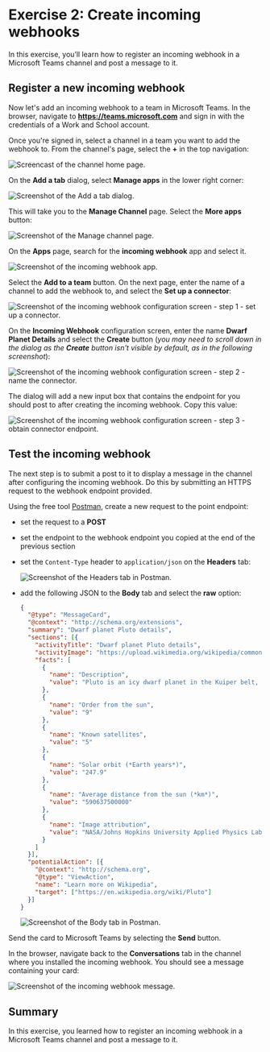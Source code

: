 # Exercise 2: Create incoming webhooks

In this exercise, you’ll learn how to register an incoming webhook in a Microsoft Teams channel and post a message to it.

## Register a new incoming webhook

Now let's add an incoming webhook to a team in Microsoft Teams. In the browser, navigate to **https://teams.microsoft.com** and sign in with the credentials of a Work and School account.

Once you're signed in, select a channel in a team you want to add the webhook to. From the channel's page, select the **+** in the top navigation:

![Screencast of the channel home page.](../../Linked_Image_Files/4-Teams/webhooks-connectors/05-test-01.png)

On the **Add a tab** dialog, select **Manage apps** in the lower right corner:

![Screenshot of the Add a tab dialog.](../../Linked_Image_Files/4-Teams/webhooks-connectors/03-test-03.png)

This will take you to the **Manage Channel** page. Select the **More apps** button:

![Screenshot of the Manage channel page.](../../Linked_Image_Files/4-Teams/webhooks-connectors/05-test-02.png)

On the **Apps** page, search for the **incoming webhook** app and select it.

![Screenshot of the incoming webhook app.](../../Linked_Image_Files/4-Teams/webhooks-connectors/05-test-03.png)

Select the **Add to a team** button. On the next page, enter the name of a channel to add the webhook to, and select the **Set up a connector**:

![Screenshot of the incoming webhook configuration screen - step 1 - set up a connector.](../../Linked_Image_Files/4-Teams/webhooks-connectors/05-test-04.png)

On the **Incoming Webhook** configuration screen, enter the name **Dwarf Planet Details** and select the **Create** button (*you may need to scroll down in the dialog as the **Create** button isn't visible by default, as in the following screenshot*):

![Screenshot of the incoming webhook configuration screen - step 2 - name the connector.](../../Linked_Image_Files/4-Teams/webhooks-connectors/05-test-05.png)

The dialog will add a new input box that contains the endpoint for you should post to after creating the incoming webhook. Copy this value:

![Screenshot of the incoming webhook configuration screen - step 3 - obtain connector endpoint.](../../Linked_Image_Files/4-Teams/webhooks-connectors/05-test-06.png)

## Test the incoming webhook

The next step is to submit a post to it to display a message in the channel after configuring the incoming webhook. Do this by submitting an HTTPS request to the webhook endpoint provided.

Using the free tool [Postman](https://www.postman.com/), create a new request to the point endpoint:

- set the request to a **POST**
- set the endpoint to the webhook endpoint you copied at the end of the previous section
- set the `Content-Type` header to `application/json` on the **Headers** tab:

    ![Screenshot of the Headers tab in Postman.](../../Linked_Image_Files/4-Teams/webhooks-connectors/05-test-07.png)

- add the following JSON to the **Body** tab and select the **raw** option:

    ```json
    {
      "@type": "MessageCard",
      "@context": "http://schema.org/extensions",
      "summary": "Dwarf planet Pluto details",
      "sections": [{
        "activityTitle": "Dwarf planet Pluto details",
        "activityImage": "https://upload.wikimedia.org/wikipedia/commons/e/ef/Pluto_in_True_Color_-_High-Res.jpg",
        "facts": [
          {
            "name": "Description",
            "value": "Pluto is an icy dwarf planet in the Kuiper belt, a ring of bodies beyond the orbit of Neptune. It was the first Kuiper belt object to be discovered and is the largest known dwarf planet. Pluto was discovered by Clyde Tombaugh in 1930 as the ninth planet from the Sun. After 1992, its status as a planet was questioned following the discovery of several objects of similar size in the Kuiper belt. In 2005, Eris, a dwarf planet in the scattered disc which is 27% more massive than Pluto, was discovered. This led the International Astronomical Union (IAU) to define the term \"planet\" formally in 2006, during their 26th General Assembly. That definition excluded Pluto and reclassified it as a dwarf planet."
          },
          {
            "name": "Order from the sun",
            "value": "9"
          },
          {
            "name": "Known satellites",
            "value": "5"
          },
          {
            "name": "Solar orbit (*Earth years*)",
            "value": "247.9"
          },
          {
            "name": "Average distance from the sun (*km*)",
            "value": "590637500000"
          },
          {
            "name": "Image attribution",
            "value": "NASA/Johns Hopkins University Applied Physics Laboratory/Southwest Research Institute/Alex Parker [Public domain]"
          }
        ]
      }],
      "potentialAction": [{
        "@context": "http://schema.org",
        "@type": "ViewAction",
        "name": "Learn more on Wikipedia",
        "target": ["https://en.wikipedia.org/wiki/Pluto"]
      }]
    }
    ```

    ![Screenshot of the Body tab in Postman.](../../Linked_Image_Files/4-Teams/webhooks-connectors/05-test-08.png)

Send the card to Microsoft Teams by selecting the **Send** button.

In the browser, navigate back to the **Conversations** tab in the channel where you installed the incoming webhook. You should see a message containing your card:

![Screenshot of the incoming webhook message.](../../Linked_Image_Files/4-Teams/webhooks-connectors/05-test-09.png)

## Summary

In this exercise, you learned how to register an incoming webhook in a Microsoft Teams channel and post a message to it.
